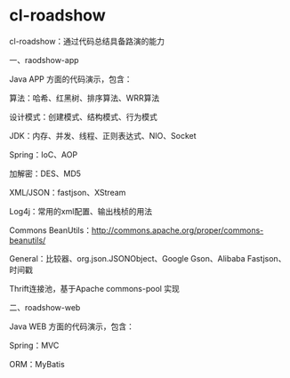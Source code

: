 cl-roadshow
==================

cl-roadshow：通过代码总结具备路演的能力


一、raodshow-app

Java APP 方面的代码演示，包含：

算法：哈希、红黑树、排序算法、WRR算法

设计模式：创建模式、结构模式、行为模式

JDK：内存、并发、线程、正则表达式、NIO、Socket

Spring：IoC、AOP

加解密：DES、MD5

XML/JSON：fastjson、XStream

Log4j：常用的xml配置、输出栈桢的用法

Commons BeanUtils：http://commons.apache.org/proper/commons-beanutils/

General：比较器、org.json.JSONObject、Google Gson、Alibaba Fastjson、时间戳

Thrift连接池，基于Apache commons-pool 实现


二、roadshow-web

Java WEB 方面的代码演示，包含：

Spring：MVC

ORM：MyBatis
